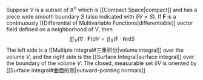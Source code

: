 Suppose $V$ is a subset of $\mathbb{R}^n$ which is [[Compact Space|compact]] and has a piece wide smooth boundary $S$ (also indicated with $\delta V = S$). If $\boldsymbol F$ is a continuously [[Differential of Multivariable Functions|differentiable]] vector field defined on a neighborhood of $V$, then
$$
\iiint_V (\nabla\cdot \boldsymbol F) \mathrm{d}V = \iint_S (\boldsymbol F\cdot \boldsymbol {\hat{n}}) \mathrm{d}S
$$
The left side is a [[Multiple Integral#三重积分|volume integral]] over the volume $V$, and the right side is the [[Surface Integral|surface integral]] over the boundary of the volume $V$. The closed, measurable set $\delta V$ is oriented by [[Surface Integral#曲面的侧|outward-pointing normals]]
